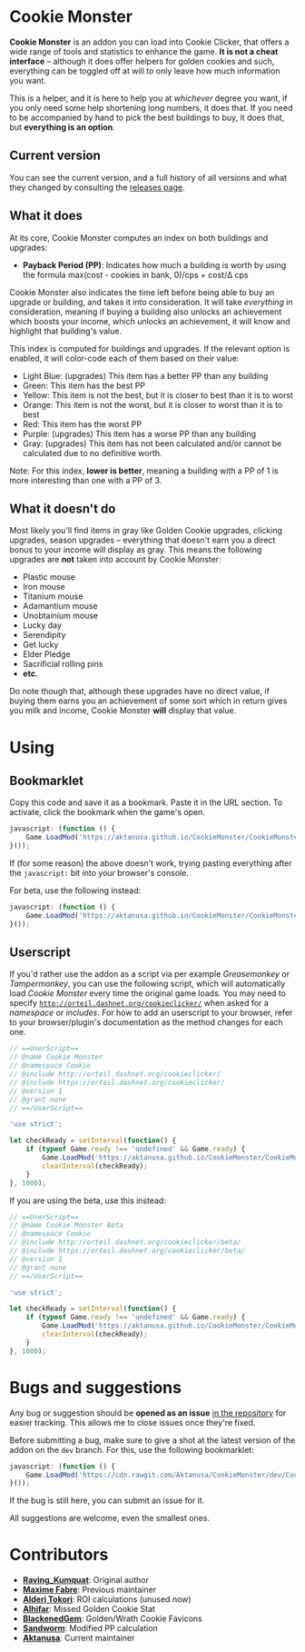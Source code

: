 # Cookie Monster

**Cookie Monster** is an addon you can load into Cookie Clicker, that offers a wide range of tools and statistics to enhance the game. **It is not a cheat interface** – although it does offer helpers for golden cookies and such, everything can be toggled off at will to only leave how much information you want.

This is a helper, and it is here to help you at *whichever* degree you want, if you only need some help shortening long numbers, it does that. If you need to be accompanied by hand to pick the best buildings to buy, it does that, but **everything is an option**.

## Current version

You can see the current version, and a full history of all versions and what they changed by consulting the [releases page](https://github.com/Aktanusa/CookieMonster/releases).

## What it does

At its core, Cookie Monster computes an index on both buildings and upgrades:

* **Payback Period (PP)**: Indicates how much a building is worth by using the formula max(cost - cookies in bank, 0)/cps + cost/Δ cps

Cookie Monster also indicates the time left before being able to buy an upgrade or building, and takes it into consideration. It will take *everything* in consideration, meaning if buying a building also unlocks an achievement which boosts your income, which unlocks an achievement, it will know and highlight that building's value.

This index is computed for buildings and upgrades. If the relevant option is enabled, it will color-code each of them based on their value:

* Light Blue: (upgrades) This item has a better PP than any building
* Green: This item has the best PP
* Yellow: This item is not the best, but it is closer to best than it is to worst
* Orange: This item is not the worst, but it is closer to worst than it is to best
* Red: This item has the worst PP
* Purple: (upgrades) This item has a worse PP than any building
* Gray: (upgrades) This item has not been calculated and/or cannot be calculated due to no definitive worth.

Note: For this index, **lower is better**, meaning a building with a PP of 1 is more interesting than one with a PP of 3.

## What it doesn't do

Most likely you'll find items in gray like Golden Cookie upgrades, clicking upgrades, season upgrades – everything that doesn't earn you a direct bonus to your income will display as gray. This means the following upgrades are **not** taken into account by Cookie Monster:

* Plastic mouse
* Iron mouse
* Titanium mouse
* Adamantium mouse
* Unobtainium mouse
* Lucky day
* Serendipity
* Get lucky
* Elder Pledge
* Sacrificial rolling pins
* **etc.**

Do note though that, although these upgrades have no direct value, if buying them earns you an achievement of some sort which in return gives you milk and income, Cookie Monster **will** display that value.

# Using

## Bookmarklet

Copy this code and save it as a bookmark. Paste it in the URL section. To activate, click the bookmark when the game's open.

```javascript
javascript: (function () {
	Game.LoadMod('https://aktanusa.github.io/CookieMonster/CookieMonster.js');
}());
```

If (for some reason) the above doesn't work, trying pasting everything after the <code>javascript:</code> bit into your browser's console.

For beta, use the following instead:

```javascript
javascript: (function () {
	Game.LoadMod('https://aktanusa.github.io/CookieMonster/CookieMonsterBeta.js');
}());
```

## Userscript

If you'd rather use the addon as a script via per example *Greasemonkey* or *Tampermonkey*, you can use the following script, which will automatically load *Cookie Monster* every time the original game loads. You may need to specify <code>http://orteil.dashnet.org/cookieclicker/</code> when asked for a *namespace* or *includes*. For how to add an userscript to your browser, refer to your browser/plugin's documentation as the method changes for each one.

```javascript
// ==UserScript==
// @name Cookie Monster
// @namespace Cookie
// @include http://orteil.dashnet.org/cookieclicker/
// @include https://orteil.dashnet.org/cookieclicker/
// @version 1
// @grant none
// ==/UserScript==

'use strict';

let checkReady = setInterval(function() {
    if (typeof Game.ready !== 'undefined' && Game.ready) {
        Game.LoadMod('https://aktanusa.github.io/CookieMonster/CookieMonster.js');
        clearInterval(checkReady);
    }
}, 1000);
```
If you are using the beta, use this instead:

```javascript
// ==UserScript==
// @name Cookie Monster Beta
// @namespace Cookie
// @include http://orteil.dashnet.org/cookieclicker/beta/
// @include https://orteil.dashnet.org/cookieclicker/beta/
// @version 1
// @grant none
// ==/UserScript==

'use strict';

let checkReady = setInterval(function() {
    if (typeof Game.ready !== 'undefined' && Game.ready) {
        Game.LoadMod('https://aktanusa.github.io/CookieMonster/CookieMonsterBeta.js');
        clearInterval(checkReady);
    }
}, 1000);
```

# Bugs and suggestions

Any bug or suggestion should be **opened as an issue** [in the repository](https://github.com/Aktanusa/CookieMonster/issues) for easier tracking. This allows me to close issues once they're fixed.

Before submitting a bug, make sure to give a shot at the latest version of the addon on the <code>dev</code> branch. For this, use the following bookmarklet:

```javascript
javascript: (function () {
	Game.LoadMod('https://cdn.rawgit.com/Aktanusa/CookieMonster/dev/CookieMonster.js');
}());
```

If the bug is still here, you can submit an issue for it.

All suggestions are welcome, even the smallest ones.

# Contributors

* **[Raving_Kumquat](https://cookieclicker.wikia.com/wiki/User:Raving_Kumquat)**: Original author
* **[Maxime Fabre](https://github.com/Anahkiasen)**: Previous maintainer
* **[Alderi Tokori](http://forum.dashnet.org/profile/Alderi)**: ROI calculations (unused now)
* **[Alhifar](https://github.com/Alhifar)**: Missed Golden Cookie Stat
* **[BlackenedGem](https://github.com/BlackenedGem)**: Golden/Wrath Cookie Favicons
* **[Sandworm](https://github.com/svschouw)**: Modified PP calculation
* **[Aktanusa](https://github.com/Aktanusa)**: Current maintainer
